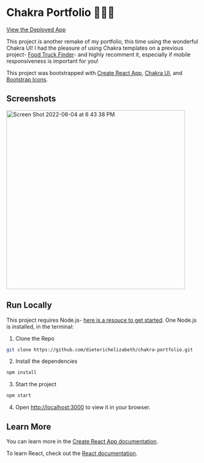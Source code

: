 # Chakra Portfolio 🍏🍐🥝

[View the Deployed App](http://dieterichelizabeth.github.io/chakra-portfolio)

This project is another remake of my portfolio, this time using the wonderful Chakra UI! I had the pleasure of using Chakra templates on a previous project- [Food Truck Finder](https://github.com/JFlo1981/FoodTruckFinder)- and highly recomment it, especially if mobile responsiveness is important for you!

This project was bootstrapped with [Create React App](https://github.com/facebook/create-react-app), [Chakra UI](https://chakra-ui.com/), and [Bootstrap Icons](https://icons.getbootstrap.com/).

## Screenshots

<img width="466" alt="Screen Shot 2022-06-04 at 6 43 38 PM" src="https://user-images.githubusercontent.com/95142863/172029187-863d0f6a-b216-4362-9bfd-838d5c5e1983.png">

## Run Locally

This project requires Node.js- [here is a resouce to get started](https://nodejs.org/en/). One Node.js is installed, in the terminal:

1. Clone the Repo

```bash
git clone https://github.com/dieterichelizabeth/chakra-portfolio.git
```

2. Install the dependencies

```bash
npm install
```

3. Start the project

```bash
npm start
```

4. Open [http://localhost:3000](http://localhost:3000) to view it in your browser.

## Learn More

You can learn more in the [Create React App documentation](https://facebook.github.io/create-react-app/docs/getting-started).

To learn React, check out the [React documentation](https://reactjs.org/).
